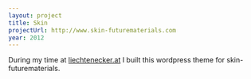 ```yaml
---
layout: project 
title: Skin
projectUrl: http://www.skin-futurematerials.com
year: 2012
---
```


During my time at <a href="http://liechtenecker.at/">liechtenecker.at</a>
I built this wordpress theme for skin-futurematerials.
